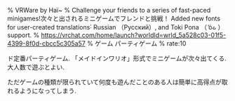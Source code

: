 % VRWare by Haï~
% Challenge your friends to a series of fast-paced minigamesǃ次々と出されるミニゲームでフレンドと挑戦！ Added new fonts for user-created translations˸ Russian （Русский）‚ and Toki Pona （ ̔ȯ̕ᴗ ） support․
% https://vrchat.com/home/launch?worldId=wrld_5a528c03-01f5-4399-8f0d-cbcc5c305a57
% ゲーム パーティゲーム
% rate:10

ド定番パーティゲーム.
「メイドインワリオ」形式でミニゲームが次々出てくる.
大人数で遊ぶとよい.

ただゲームの種類が限られていて何度も遊んだことのある人は簡単に高得点が取れるようになってしまう.
